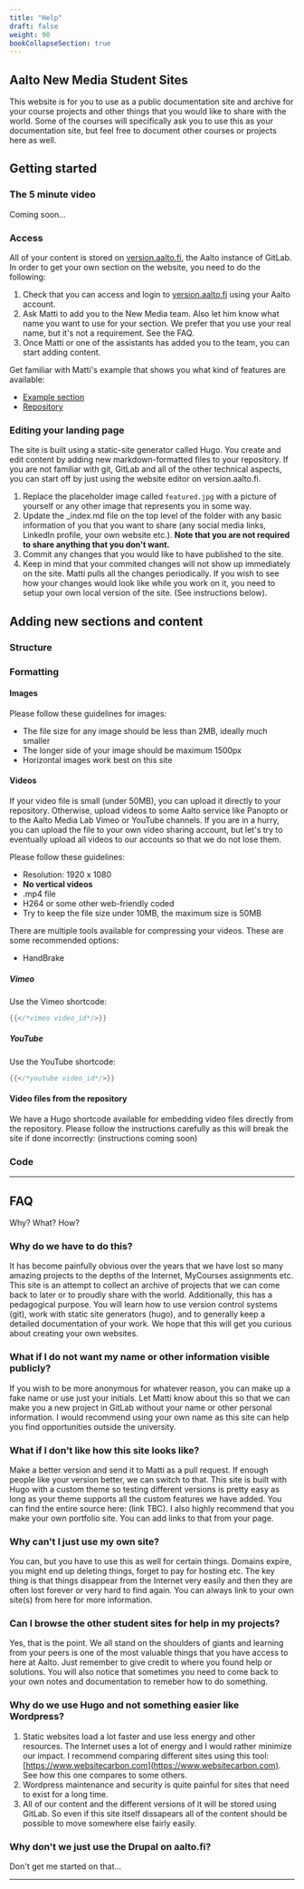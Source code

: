 ```yaml
---
title: "Help"
draft: false
weight: 90
bookCollapseSection: true
---
```


## Aalto New Media Student Sites

This website is for you to use as a public documentation site and archive for your course projects and other things that you would like to share with the world. Some of the courses will specifically ask you to use this as your documentation site, but feel free to document other courses or projects here as well.

## Getting started

### The 5 minute video

Coming soon...

### Access

All of your content is stored on [version.aalto.fi](https://version.aalto.fi/gitlab/), the Aalto instance of GitLab. In order to get your own section on the website, you need to do the following:

1. Check that you can access and login to [version.aalto.fi](https://version.aalto.fi/gitlab/) using your Aalto account.
2. Ask Matti to add you to the New Media team. Also let him know what name you want to use for your section. We prefer that you use your real name, but it's not a requirement. See the FAQ.
3. Once Matti or one of the assistants has added you to the team, you can start adding content.

Get familiar with Matti's example that shows you what kind of features are available:
- [Example section](example/matti-niinimaki)
- [Repository](https://version.aalto.fi/gitlab/aalto-media-lab/new-media/matti-niinimaki)

### Editing your landing page

The site is built using a static-site generator called Hugo. You create and edit content by adding new markdown-formatted files to your repository. If you are not familiar with git, GitLab and all of the other technical aspects, you can start off by just using the website editor on version.aalto.fi.

1. Replace the placeholder image called `featured.jpg` with a picture of yourself or any other image that represents you in some way.
2. Update the _index.md file on the top level of the folder with any basic information of you that you want to share (any social media links, LinkedIn profile, your own website etc.). **Note that you are not required to share anything that you don't want.**
3. Commit any changes that you would like to have published to the site.
4. Keep in mind that your commited changes will not show up immediately on the site. Matti pulls all the changes periodically. If you wish to see how your changes would look like while you work on it, you need to setup your own local version of the site. (See instructions below).

## Adding new sections and content

### Structure

### Formatting

#### Images

Please follow these guidelines for images:
- The file size for any image should be less than 2MB, ideally much smaller
- The longer side of your image should be maximum 1500px
- Horizontal images work best on this site

#### Videos

If your video file is small (under 50MB), you can upload it directly to your repository. Otherwise, upload videos to some Aalto service like Panopto or to the Aalto Media Lab Vimeo or YouTube channels. If you are in a hurry, you can upload the file to your own video sharing account, but let's try to eventually upload all videos to our accounts so that we do not lose them.

Please follow these guidelines:
- Resolution: 1920 x 1080
- **No vertical videos**
- .mp4 file
- H264 or some other web-friendly coded
- Try to keep the file size under 10MB, the maximum size is 50MB


There are multiple tools available for compressing your videos. These are some recommended options:
- HandBrake

##### Vimeo

Use the Vimeo shortcode:

```go
{{</*vimeo video_id*/>}}
```

##### YouTube

Use the YouTube shortcode:

```go
{{</*youtube video_id*/>}}
```

#### Video files from the repository

We have a Hugo shortcode available for embedding video files directly from the repository. Please follow the instructions carefully as this will break the site if done incorrectly: (instructions coming soon)

### Code

---

## FAQ

Why? What? How?

### Why do we have to do this?

It has become painfully obvious over the years that we have lost so many amazing projects to the depths of the Internet, MyCourses assignments etc. This site is an attempt to collect an archive of projects that we can come back to later or to proudly share with the world. Additionally, this has a pedagogical purpose. You will learn how to use version control systems (git), work with static site generators (hugo), and to generally keep a detailed documentation of your work. We hope that this will get you curious about creating your own websites.

### What if I do not want my name or other information visible publicly?

If you wish to be more anonymous for whatever reason, you can make up a fake name or use just your initials. Let Matti know about this so that we can make you a new project in GitLab without your name or other personal information. I would recommend using your own name as this site can help you find opportunities outside the university.

### What if I don't like how this site looks like?

Make a better version and send it to Matti as a pull request. If enough people like your version better, we can switch to that. This site is built with Hugo with a custom theme so testing different versions is pretty easy as long as your theme supports all the custom features we have added. You can find the entire source here: (link TBC). I also highly recommend that you make your own portfolio site. You can add links to that from your page.

### Why can't I just use my own site?

You can, but you have to use this as well for certain things. Domains expire, you might end up deleting things, forget to pay for hosting etc. The key thing is that things disappear from the Internet very easily and then they are often lost forever or very hard to find again. You can always link to your own site(s) from here for more information.

### Can I browse the other student sites for help in my projects?

Yes, that is the point. We all stand on the shoulders of giants and learning from your peers is one of the most valuable things that you have access to here at Aalto. Just remember to give credit to where you found help or solutions. You will also notice that sometimes you need to come back to your own notes and documentation to remeber how to do something.

### Why do we use Hugo and not something easier like Wordpress?

1. Static websites load a lot faster and use less energy and other resources. The Internet uses a lot of energy and I would rather minimize our impact. I recommend comparing different sites using this tool: [https://www.websitecarbon.com](https://www.websitecarbon.com). See how this one compares to some others.
2. Wordpress maintenance and security is quite painful for sites that need to exist for a long time.
3. All of our content and the different versions of it will be stored using GitLab. So even if this site itself dissapears all of the content should be possible to move somewhere else fairly easily.

### Why don't we just use the Drupal on aalto.fi?

Don't get me started on that...

---